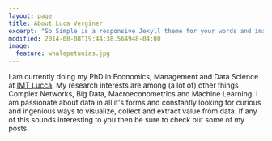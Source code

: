 ```yaml
---
layout: page
title: About Luca Verginer
excerpt: "So Simple is a responsive Jekyll theme for your words and images."
modified: 2014-08-08T19:44:38.564948-04:00
image:
  feature: whalepetunias.jpg
---
```


I am currently doing my PhD in Economics, Management and Data Science at [IMT Lucca](https://www.imtlucca.it/). My research interests are among (a lot of) other things Complex Networks, Big Data, Macroeconometrics and Machine Learning. I am passionate about data in all it's forms and constantly looking for curious and ingenious ways to visualize, collect and extract value from data. If any of this sounds interesting to you then be sure to check out some of my posts.
